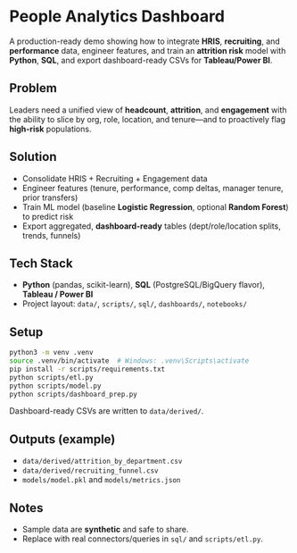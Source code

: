 # People Analytics Dashboard

A production-ready demo showing how to integrate **HRIS**, **recruiting**, and **performance** data, engineer features, and train an **attrition risk** model with **Python**, **SQL**, and export dashboard-ready CSVs for **Tableau/Power BI**.

## Problem
Leaders need a unified view of **headcount**, **attrition**, and **engagement** with the ability to slice by org, role, location, and tenure—and to proactively flag **high-risk** populations.

## Solution
- Consolidate HRIS + Recruiting + Engagement data
- Engineer features (tenure, performance, comp deltas, manager tenure, prior transfers)
- Train ML model (baseline **Logistic Regression**, optional **Random Forest**) to predict risk
- Export aggregated, **dashboard-ready** tables (dept/role/location splits, trends, funnels)

## Tech Stack
- **Python** (pandas, scikit-learn), **SQL** (PostgreSQL/BigQuery flavor), **Tableau / Power BI**
- Project layout: `data/`, `scripts/`, `sql/`, `dashboards/`, `notebooks/`

## Setup
```bash
python3 -m venv .venv
source .venv/bin/activate  # Windows: .venv\Scripts\activate
pip install -r scripts/requirements.txt
python scripts/etl.py
python scripts/model.py
python scripts/dashboard_prep.py
```
Dashboard-ready CSVs are written to `data/derived/`.

## Outputs (example)
- `data/derived/attrition_by_department.csv`
- `data/derived/recruiting_funnel.csv`
- `models/model.pkl` and `models/metrics.json`

## Notes
- Sample data are **synthetic** and safe to share.
- Replace with real connectors/queries in `sql/` and `scripts/etl.py`.
